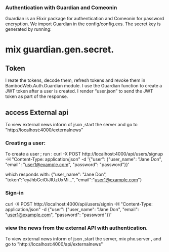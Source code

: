 ### Authentication with Guardian and Comeonin
 Guardian is an Elixir package for authentication and Comeonin for password encryption.
 We import Guardian in the config/config.exs. The secret key is generated by running:
 # mix guardian.gen.secret.

 ## Token
 I reate the tokens, decode them, refresh tokens and revoke them in BambooWeb.Auth.Guardian module.
 I use the Guardian function to create a JWT token after a user is created. I render “user.json” to send the JWT token as part of the response.

 ## access External api
 To view external news inform of json ,start the server and go to "http://localhost:4000/externalnews"

### Creating a user:
To create a user ;
    run : curl -X POST http://localhost:4000/api/users/signup -H "Content-Type: application/json" -d '{"user": {"user_name": "Jane Don", "email": "user1@example.com", "password": "password"}}'
 
 which responds with: 
    {"user_name": "Jane Don", "token":"eyJhbGciOiJIUzUxMi...", "email":"user1@example.com"}

### Sign-in
curl -X POST http://localhost:4000/api/users/signin -H "Content-Type: application/json" -d {"user": {"user_name": "Jane Don", "email": "user1@example.com", "password": "password"}}'

### view the news from the external API with authentication.
To view external news inform of json ,start the server, mix phx.server , and go to "http://localhost:4000/api/externalnews"
